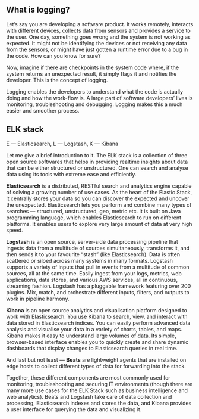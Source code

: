 ## What is logging?

Let’s say you are developing a software product. It works remotely, interacts with different devices, collects data from sensors and provides a service to the user. 
One day, something goes wrong and the system is not working as expected. 
It might not be identifying the devices or not receiving any data from the sensors, or might have just gotten a runtime error due to a bug in the code. 
How can you know for sure?

Now, imagine if there are checkpoints in the system code where, if the system returns an unexpected result, it simply flags it and notifies the developer. 
This is the concept of logging.

Logging enables the developers to understand what the code is actually doing and how the work-flow is. 
A large part of software developers’ lives is monitoring, troubleshooting and debugging. 
Logging makes this a much easier and smoother process.


## ELK stack
E — Elasticsearch, L — Logstash, K — Kibana

Let me give a brief introduction to it. 
The ELK stack is a collection of three open source softwares that helps in providing realtime insights about data that can be either structured or unstructured. 
One can search and analyse data using its tools with extreme ease and efficiently.

**Elasticsearch** is a distributed, RESTful search and analytics engine capable of solving a growing number of use cases. 
As the heart of the Elastic Stack, it centrally stores your data so you can discover the expected and uncover the unexpected. 
Elasticsearch lets you perform and combine many types of searches — structured, unstructured, geo, metric etc. 
It is built on Java programming language, which enables Elasticsearch to run on different platforms. 
It enables users to explore very large amount of data at very high speed.

**Logstash** is an open source, server-side data processing pipeline 
that ingests data from a multitude of sources simultaneously, transforms it, and then sends it to your favourite “stash” (like Elasticsearch). 
Data is often scattered or siloed across many systems in many formats. 
Logstash supports a variety of inputs that pull in events from a multitude of common sources, all at the same time. 
Easily ingest from your logs, metrics, web applications, data stores, and various AWS services, all in continuous, streaming fashion. 
Logstash has a pluggable framework featuring over 200 plugins. Mix, match, and orchestrate different inputs, filters, and outputs to work in pipeline harmony.

**Kibana** is an open source analytics and visualisation platform designed to work with Elasticsearch. 
You use Kibana to search, view, and interact with data stored in Elasticsearch indices. 
You can easily perform advanced data analysis and visualise your data in a variety of charts, tables, and maps. 
Kibana makes it easy to understand large volumes of data. 
Its simple, browser-based interface enables you to quickly create and share dynamic dashboards that display changes to Elasticsearch queries in real time.

And last but not least — **Beats** are lightweight agents that are installed on edge hosts to collect different types of data for forwarding into the stack.

Together, these different components are most commonly used for monitoring, troubleshooting and securing IT environments (though there are many more use cases for the ELK Stack such as business intelligence and web analytics). Beats and Logstash take care of data collection and processing, Elasticsearch indexes and stores the data, and Kibana provides a user interface for querying the data and visualizing it.
